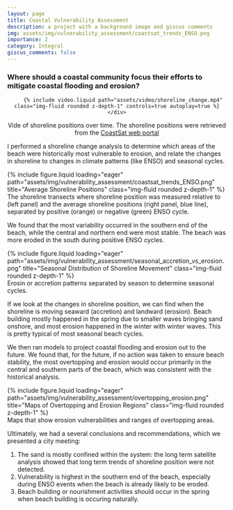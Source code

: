 ```yaml
---
layout: page
title: Coastal Vulnerability Assessment
description: a project with a background image and giscus comments
img: assets/img/vulnerability_assessment/coastsat_trends_ENSO.png
importance: 2
category: Integral
giscus_comments: false
---
```


<h3> Where should a coastal community focus their efforts to mitigate coastal flooding and erosion?</h3>

<center>
<div class="row mt-3">
    <div class="col-sm mt-3 mt-md-0">
    
        {% include video.liquid path="assets/video/shoreline_change.mp4" class="img-fluid rounded z-depth-1" controls=true autoplay=true %}
    </div>
</div>
<div class="caption">
    Vide of shoreline positions over time. The shoreline positions were retrieved from the <a href="http://coastsat.wrl.unsw.edu.au/"> CoastSat web portal </a>
</div>
</center>

I performed a shoreline change analysis to determine which areas of the beach were historically most vulnerable to erosion, and relate the changes in shoreline to changes in climate patterns (like ENSO) and seasonal cycles.

<div class="row">
    <div class="col-sm mt-3 mt-md-0">
        {% include figure.liquid loading="eager" path="assets/img/vulnerability_assessment/coastsat_trends_ENSO.png" title="Average Shoreline Positions" class="img-fluid rounded z-depth-1" %}
    </div>
</div>
<div class="caption">
    The shoreline transects where shoreline position was measured relative to (left panel) and the average shoreline positions (right panel, blue line), separated by positive (orange) or negative (green) ENSO cycle.
</div>

We found that the most variability occurred in the southern end of the beach, while the central and northern end were most stable. The beach was more eroded in the south during positive ENSO cycles. 

<div class="row">
    <div class="col-sm mt-3 mt-md-0">
        {% include figure.liquid loading="eager" path="assets/img/vulnerability_assessment/seasonal_accretion_vs_erosion.png" title="Seasonal Distribution of Shoreline Movement" class="img-fluid rounded z-depth-1" %}
    </div>
</div>
<div class="caption">
    Erosin or accretion patterns separated by season to determine seasonal cycles.
</div>

If we look at the changes in shoreline position, we can find when the shoreline is moving seaward (accretion) and landward (erosion). Beach building mostly happened in the spring due to smaller waves bringing sand onshore, and most erosion happened in the winter with winter waves. This is pretty typical of most seasonal beach cycles.

We then ran models to project coastal flooding and erosion out to the future. We found that, for the future, if no action was taken to ensure beach stability, the most overtopping and erosion would occur primarily in the central and southern parts of the beach, which was consistent with the historical analysis. 

<div class="row">
    <div class="col-sm mt-3 mt-md-0">
        {% include figure.liquid loading="eager" path="assets/img/vulnerability_assessment/overtopping_erosion.png" title="Maps of Overtopping and Erosion Regions" class="img-fluid rounded z-depth-1" %}
    </div>
</div>
<div class="caption">
    Maps that show erosion vulnerabilities and ranges of overtopping areas.
</div>

Ultimately, we had a several conclusions and recommendations, which we presented a city meeting:


1) The sand is mostly confined within the system: the long term satellite analysis showed that long term trends of shoreline position were not detected.   
2) Vulnerability is highest in the southern end of the beach, especially during ENSO events when the beach is already likely to be eroded.   
3) Beach building or nourishment activities should occur in the spring when beach building is occuring naturally.